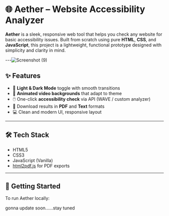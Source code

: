 

# 🌐 Aether – Website Accessibility Analyzer

**Aether** is a sleek, responsive web tool that helps you check any website for basic accessibility issues. Built from scratch using pure **HTML**, **CSS**, and **JavaScript**, this project is a lightweight, functional prototype designed with simplicity and clarity in mind.

 <!-- optional if you add a screenshot -->

---![Screenshot (9)](https://github.com/user-attachments/assets/d280acf1-38f7-4f11-bf91-20a47d8cd027)


## ✨ Features

- 🌙 **Light & Dark Mode** toggle with smooth transitions  
- 🎥 **Animated video backgrounds** that adapt to theme  
- 🖱️ One-click **accessibility check** via API (WAVE / custom analyzer)  
- 📄 Download results in **PDF** and **Text** formats  
- 💻 Clean and modern UI, responsive layout

---

## 🛠️ Tech Stack

- HTML5  
- CSS3  
- JavaScript (Vanilla)  
- [html2pdf.js](https://github.com/eKoopmans/html2pdf) for PDF exports  

---

## 🚀 Getting Started

To run Aether locally:

gonna update soon......stay tuned
